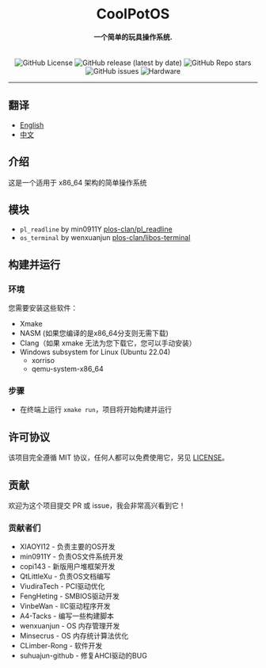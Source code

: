 
<br>
<br>

<h1 align="center">CoolPotOS</h1>

<div align="center"><strong>一个简单的玩具操作系统.</strong></div>

<br>
<br>

<div align="center">
<img alt="GitHub License" src="https://img.shields.io/github/license/plos-clan/CoolPotOS?style=flat-square"/>
<img alt="GitHub release (latest by date)" src="https://img.shields.io/github/v/release/plos-clan/CoolPotOS?style=flat-square"/>
<img alt="GitHub Repo stars" src="https://img.shields.io/github/stars/plos-clan/CoolPotOS?style=flat-square"/>
<img alt="GitHub issues" src="https://img.shields.io/github/issues/plos-clan/CoolPotOS?style=flat-square"/>
<img alt="Hardware" src="https://img.shields.io/badge/Hardware-i386_x64-blue?style=flat-square"/>
</div>



<hr>

## 翻译

- [English](README.md)
- [中文](README-zh-CN.md)

## 介绍

这是一个适用于 x86_64 架构的简单操作系统

## 模块

* `pl_readline` by min0911Y [plos-clan/pl_readline](https://github.com/plos-clan/pl_readline)
* `os_terminal` by wenxuanjun [plos-clan/libos-terminal](https://github.com/plos-clan/libos-terminal)

## 构建并运行

### 环境

您需要安装这些软件：

- Xmake
- NASM (如果您编译的是x86_64分支则无需下载)
- Clang（如果 xmake 无法为您下载它，您可以手动安装）
- Windows subsystem for Linux (Ubuntu 22.04)
    - xorriso
    - qemu-system-x86_64

### 步骤

- 在终端上运行 `xmake run`，项目将开始构建并运行

## 许可协议

该项目完全遵循 MIT 协议，任何人都可以免费使用它，另见 [LICENSE](LICENSE)。

## 贡献

欢迎为这个项目提交 PR 或 issue，我会非常高兴看到它！

### 贡献者们

* XIAOYI12 - 负责主要的OS开发
* min0911Y - 负责OS文件系统开发
* copi143 - 新版用户堆框架开发
* QtLittleXu - 负责OS文档编写
* ViudiraTech - PCI驱动优化
* FengHeting - SMBIOS驱动开发
* VinbeWan - IIC驱动程序开发
* A4-Tacks - 编写一些构建脚本
* wenxuanjun - OS 内存管理开发
* Minsecrus - OS 内存统计算法优化
* CLimber-Rong - 软件开发
* suhuajun-github - 修复AHCI驱动的BUG

